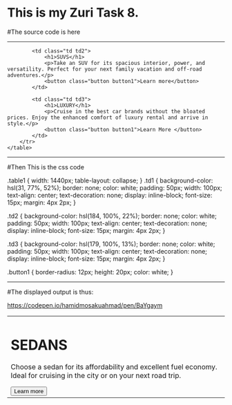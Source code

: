 # This is my Zuri Task 8.

#The source code is here

-----------------------------------------------------------------------------------------------------------

<!DOCTYPE html>
<html lang="en">
<head>
    <meta charset="UTF-8">
    <meta http-equiv="X-UA-Compatible" content="IE=edge">
    <meta name="viewport" content="width=device-width, initial-scale=1.0">
    <link rel="stylesheet" href="Task 8.css">
    <title>Document</title>
</head>
<body>
    <table class="table table1">
        <tr>
            <td class="td td1">
                <h1>SEDANS</h1>
                <p>Choose a sedan for its affordability and excellent fuel economy. Ideal for cruising in the city or on your next road trip.</p>
                <button class="button button1">Learn more </button>
            </td>

            <td class="td td2">
                <h1>SUVS</h1>
                <p>Take an SUV for its spacious interior, power, and versatility. Perfect for your next family vacation and off-road adventures.</p>
                <button class="button button1">Learn more</button>
            </td>

            <td class="td td3">
                <h1>LUXURY</h1>
                <p>Cruise in the best car brands without the bloated prices. Enjoy the enhanced comfort of luxury rental and arrive in style.</p>
                <button class="button button1">Learn More </button>
            </td>
        </tr>
    </table>
</body>
</html>

-------------------------------------------------------------------------------------------------------------

#Then This is the css code


.table1 {
    width: 1440px;
    table-layout: collapse;
}
.td1 {
    background-color: hsl(31, 77%, 52%);
    border: none;
    color: white;
    padding: 50px;
    width: 100px;
    text-align: center;
    text-decoration: none;
    display: inline-block;
    font-size: 15px;
    margin: 4px 2px;
}

.td2 {
    background-color: hsl(184, 100%, 22%);
    border: none;
    color: white;
    padding: 50px;
    width: 100px;
    text-align: center;
    text-decoration: none;
    display: inline-block;
    font-size: 15px;
    margin: 4px 2px;
}

.td3 {
    background-color: hsl(179, 100%, 13%);
    border: none;
    color: white;
    padding: 50px;
    width: 100px;
    text-align: center;
    text-decoration: none;
    display: inline-block;
    font-size: 15px;
    margin: 4px 2px;
}

.button1 {
        border-radius: 12px;
        height: 20px;
        color: white;
}



------------------------------------------------------------------------------------------------------------------------------------

#The displayed output is thus:

https://codepen.io/hamidmosakuahmad/pen/BaYgaym
